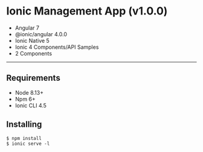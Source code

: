 Ionic Management App (v1.0.0)
==========
* Angular 7
* @ionic/angular 4.0.0
* Ionic Native 5
* Ionic 4 Components/API Samples
* 2 Components

---

Requirements
------------

* Node 8.13+
* Npm 6+
* Ionic CLI 4.5

Installing
------------

```
$ npm install
$ ionic serve -l
```

